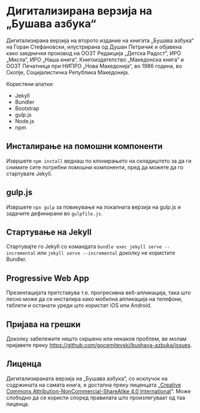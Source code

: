 # Дигитализирана верзија на „Бушава азбука“

Дигитализирана верзија на второто издание на книгата „Бушава азбука“ на Горан Стефановски, илустрирана од Душан Петричиќ и објавена како заеднички производ на ООЗТ Редакција „Детска Радост“, ИРО „Мисла“, ИРО „Наша книга“, Книгоиздателство „Македонска книга“ и ООЗТ Печатница при НИПРО „Нова Македонија“, во 1986 година, во Скопје, Социјалистичка Република Македонија.

Користени алатки:

- Jekyll
- Bundler
- Bootstrap
- gulp.js
- Node.js
- npm

## Инсталирање на помошни компоненти

Извршете `npm install` веднаш по клонирањето на складиштето за да ги снимите сите потребни помошни компоненти, пред да можете да го стартувате Jekyll.

## gulp.js

Извршете `npx gulp` за повикување на локалната верзија на gulp.js и задачите дефинирани во `gulpfile.js`.

## Стартување на Jekyll

Стартувајте го Jekyll со командата `bundle exec jekyll serve --incremental` или `jekyll serve --incremental` доколку не користите Bundler.

## Progressive Web App

Презентацијата претставува т.е. прогресивна веб-апликација, така што лесно може да се инсталира како мобилна апликација на телефони, таблети и останати уреди што користат iOS или Android.

## Пријава на грешки

Доколку забележите нешто скршено или некаков проблем, ве молам пријавете преку https://github.com/gocemitevski/bushava-azbuka/issues.

## Лиценца

Дигитализираната верзија на „Бушава азбука“, со исклучок на содржината на самата книга, е достапна преку лиценцата „[Creative Commons Attribution-NonCommercial-ShareAlike 4.0 International](https://creativecommons.org/licenses/by-nc-sa/4.0/legalcode)“. Може слободно да се користи според правилата што произлегуваат од таа лиценца.
